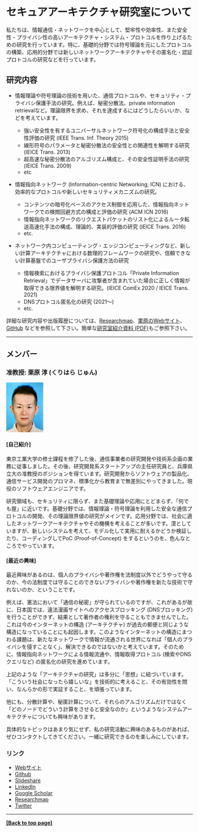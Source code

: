 # セキュアアーキテクチャ研究室について

私たちは、情報通信・ネットワークを中心として、堅牢性や効率性、また安全性・プライバシ性の高いアーキテクチャ・システム・プロトコルを作り上げるための研究を行っています。特に、基礎的分野では符号理論を元にしたプロトコルの構築、応用的分野では新しいネットワークアーキテクチャやその匿名化・認証プロトコルの研究などを行っています。

## 研究内容

- 情報理論や符号理論の技術を用いた、通信プロトコルや、セキュリティ・プライバシ保護手法の研究。例えば、秘密分散法、private information retrievalなど。理論限界を求め、それを達成するにはどうしたらいいか、などを考えています。

  - 強い安全性を有するユニバーサルネットワーク符号化の構成手法と安全性評価の研究 (IEEE Trans. Inf. Theory 2015)
  - 線形符号のパラメータと秘密分散法の安全性との関連性を解明する研究 (IEICE Trans. 2013)
  - 超高速な秘密分散法のアルゴリズム構成と、その安全性証明手法の研究 (IEICE Trans. 2009)
  - etc

- 情報指向ネットワーク (Information-centric Networking; ICN) における、効率的なプロトコルや新しいセキュリティメカニズムの研究。

  - コンテンツの暗号化ベースのアクセス制御を応用した、情報指向ネットワークでの検閲回避方式の構成と評価の研究 (ACM ICN 2016)
  - 情報指向ネットワークのリクエストパケットのリスト化によるルータ転送高速化手法の構成、理論的、実装的評価の研究 (IEICE Trans. 2016)
  - etc.

- ネットワーク内コンピューティング・エッジコンピューティングなど、新しい計算アーキテクチャにおける数理的フレームワークの研究や、信頼できない計算基盤でのユーザプライバシ保護方法の研究

  - 情報検索におけるプライバシ保護プロトコル「Private Information Retrieval」でデータサーバに攻撃者が含まれていた場合に正しく情報が取得できる限界値を解明する研究。(IEICE ComEx 2020 / IEICE Trans. 2021)
  - DNSプロトコル匿名化の研究 (2021〜)
  - etc.

詳細な研究内容や出版履歴については、[Researchmap](https://researchmap.jp/junkurihara)、[栗原のWebサイト](https://junkurihara.github.io)、[GitHub](https://github.com/junkurihara) などを参照して下さい。簡単な[研究室紹介資料 (PDF)](../repo/lab-info-20200326.pdf)もご参照下さい。

---

## メンバー

### 准教授: 栗原 淳 (くりはら じゅん)

<img src="../images/icon_junkurihara.jpg" width="100" text="Jun Kurihara 2020">

#### [自己紹介]

東京工業大学の修士課程を修了した後、通信事業者の研究開発や技術系企画の業務に従事しました。その後、研究開発系スタートアップの主任研究員と、兵庫県立大の准教授のポジションを得ています。研究開発からソフトウェアの製品化、通信サービス開発のプロマネ、標準化から教育まで無差別にやってきました。現役のソフトウェアエンジニアです。

研究領域も、セキュリティに限らず、また基礎理論や応用にとどまらず、「何でも屋」に近いです。基礎分野では、情報理論・符号理論を利用した安全な通信プロトコルの開発、その理論限界値の研究がメインです。応用分野では、社会に適したネットワークアーキテクチャやその機構を考えることが多いです。漠としていますが、新しいシステムを考えて、モデル化して実用に耐えるかどうか検証したり、コーディングしてPoC (Proof-of-Concept) をするというのを、色んなところでやっています。

#### [最近の興味]

最近興味があるのは、個人のプライバシや著作権を法制度以外でどうやって守るのか、今の法制度では守ることのできないプライバシや著作権を新たな技術で守れないのか、ということです。

例えば、憲法において「通信の秘密」が守られているのですが、これがあるが故に、日本国では、違法漫画サイトへのアクセスブロッキング (DNSブロッキング) を行うことができず、結果として著作者の権利を守ることもできませんでした。これは今のインターネットの構造 (アーキテクチャ) が過去の郵便と同じような構造になっていることにも起因します。このようなインターネットの構造にまつわる課題は、新たなネットワークで情報が流通される世界になれば「個人のプライバシを侵すことなく」、解決できるのではないかと考えています。そのために、情報指向ネットワークによる情報流通や、情報取得プロトコル (検索やDNSクエリなど) の匿名化の研究を進めています。

上記のような「アーキテクチャの研究」は多分に「思想」に紐づいています。「こういう社会になったら嬉しいな」を技術的に考えること、その有効性を問い、なんらかの形で実証すること、を頑張っています。

他にも、分散計算や、秘匿計算について、それらのアルゴリズムだけではなく「どのノードでどういう計算をさせると安全なのか」というようなシステムアーキテクチャについても興味があります。

具体的なトピックはあまり気にせず、私の研究活動に興味のあるものがあれば、ぜひコンタクトしてきてください。一緒に研究できるのを楽しみにしています。

### リンク

- [Webサイト](https://junkurihara.github.io)
- [Github](https://github.com/junkurihara)
- [Slideshare](https://www.slideshare.net/JunKurihara2)
- [LinkedIn](https://www.linkedin.com/in/junkurihara/)
- [Google Scholar](https://scholar.google.co.jp/citations?user=e0XuwAoAAAAJ&hl=ja)
- [Researchmap](https://researchmap.jp/junkurihara)
- [Twitter](https://twitter.com/secarchlab)

---

 **[[Back to top page]](../index.md)**
